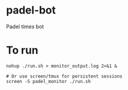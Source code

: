 # padel-bot
Padel times bot

# To run
```
nohup ./run.sh > monitor_output.log 2>&1 &

# Or use screen/tmux for persistent sessions
screen -S padel_monitor ./run.sh
```